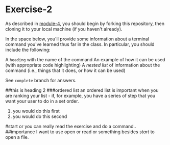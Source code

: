 # Exercise-2

As described in [module-4](https://github.com/INFO-201/m4-git-intro), you should begin by forking this repository, then cloning it to your local machine (if you haven't already).

In the space below, you'll provide some information about a terminal command you've learned thus far in the class. In particular, you should include the following:

A `heading` with the name of the command
An example of how it can be used (with appropriate code highlighting)
A _nested list_ of information about the command (i.e., things that it does, or how it can be used)

See `complete` branch for answers.

##this is heading 2
###ordered list
an ordered list is important when you are ranking your list - if, for example, you have a series of step that you want your user to do in a set order.  
  1. you would do this first
  1. you would do this second
  

#start
or you can really read the exercise and do a command..
##importance
I want to use open or read or something besides _start_ to open a file.  

